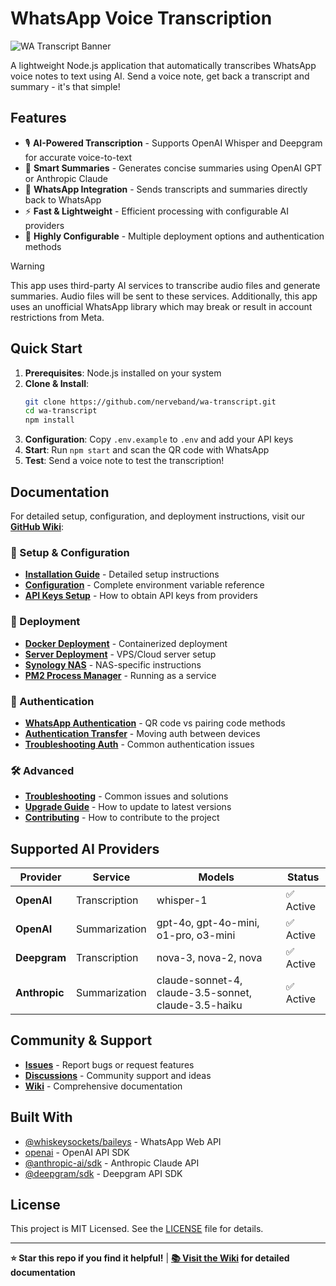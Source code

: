 # WhatsApp Voice Transcription

![WA Transcript Banner](banner/WA%20Transcript%20Banner.png)

A lightweight Node.js application that automatically transcribes WhatsApp voice notes to text using AI. Send a voice note, get back a transcript and summary - it's that simple!

## Features

- 🎙️ **AI-Powered Transcription** - Supports OpenAI Whisper and Deepgram for accurate voice-to-text
- 📝 **Smart Summaries** - Generates concise summaries using OpenAI GPT or Anthropic Claude
- 💬 **WhatsApp Integration** - Sends transcripts and summaries directly back to WhatsApp
- ⚡ **Fast & Lightweight** - Efficient processing with configurable AI providers
- 🔧 **Highly Configurable** - Multiple deployment options and authentication methods

> [!WARNING]  
> This app uses third-party AI services to transcribe audio files and generate summaries. Audio files will be sent to these services. Additionally, this app uses an unofficial WhatsApp library which may break or result in account restrictions from Meta.

## Quick Start

1. **Prerequisites**: Node.js installed on your system
2. **Clone & Install**:
   ```bash
   git clone https://github.com/nerveband/wa-transcript.git
   cd wa-transcript
   npm install
   ```
3. **Configuration**: Copy `.env.example` to `.env` and add your API keys
4. **Start**: Run `npm start` and scan the QR code with WhatsApp
5. **Test**: Send a voice note to test the transcription!

## Documentation

For detailed setup, configuration, and deployment instructions, visit our **[GitHub Wiki](../../wiki)**:

### 📖 Setup & Configuration
- **[Installation Guide](../../wiki/Installation-Guide)** - Detailed setup instructions
- **[Configuration](../../wiki/Configuration)** - Complete environment variable reference
- **[API Keys Setup](../../wiki/API-Keys-Setup)** - How to obtain API keys from providers

### 🚀 Deployment
- **[Docker Deployment](../../wiki/Docker-Deployment)** - Containerized deployment
- **[Server Deployment](../../wiki/Server-Deployment)** - VPS/Cloud server setup
- **[Synology NAS](../../wiki/Synology-Deployment)** - NAS-specific instructions
- **[PM2 Process Manager](../../wiki/PM2-Setup)** - Running as a service

### 🔐 Authentication
- **[WhatsApp Authentication](../../wiki/WhatsApp-Authentication)** - QR code vs pairing code methods
- **[Authentication Transfer](../../wiki/Authentication-Transfer)** - Moving auth between devices
- **[Troubleshooting Auth](../../wiki/Authentication-Troubleshooting)** - Common authentication issues

### 🛠️ Advanced
- **[Troubleshooting](../../wiki/Troubleshooting)** - Common issues and solutions
- **[Upgrade Guide](../../wiki/Upgrade-Guide)** - How to update to latest versions
- **[Contributing](../../wiki/Contributing)** - How to contribute to the project

## Supported AI Providers

| Provider | Service | Models | Status |
|----------|---------|---------|--------|
| **OpenAI** | Transcription | whisper-1 | ✅ Active |
| **OpenAI** | Summarization | gpt-4o, gpt-4o-mini, o1-pro, o3-mini | ✅ Active |
| **Deepgram** | Transcription | nova-3, nova-2, nova | ✅ Active |
| **Anthropic** | Summarization | claude-sonnet-4, claude-3.5-sonnet, claude-3.5-haiku | ✅ Active |

## Community & Support

- **[Issues](https://github.com/nerveband/wa-transcript/issues)** - Report bugs or request features
- **[Discussions](https://github.com/nerveband/wa-transcript/discussions)** - Community support and ideas
- **[Wiki](../../wiki)** - Comprehensive documentation

## Built With

- [@whiskeysockets/baileys](https://github.com/whiskeysockets/Baileys) - WhatsApp Web API
- [openai](https://www.npmjs.com/package/openai) - OpenAI API SDK
- [@anthropic-ai/sdk](https://www.npmjs.com/package/@anthropic-ai/sdk) - Anthropic Claude API
- [@deepgram/sdk](https://www.npmjs.com/package/@deepgram/sdk) - Deepgram API SDK

## License

This project is MIT Licensed. See the [LICENSE](LICENSE.md) file for details.

---

**⭐ Star this repo if you find it helpful!** | **[📚 Visit the Wiki](../../wiki) for detailed documentation**